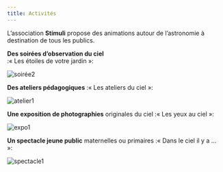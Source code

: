 ```yaml
---
title: Activités
---
```

L’association **Stimuli** propose des animations autour de l’astronomie à destination de tous les publics.


**Des soirées d’observation du ciel**  
:« Les étoiles de votre jardin »:  

![soirée2](http://stimuliastro.org/wp-content/uploads/2020/12/soiree1-768x576.jpg)



**Des ateliers pédagogiques**
:« Les ateliers du ciel »:  

![atelier1](http://stimuliastro.org/wp-content/uploads/2020/12/MG_0330-768x512.jpg)



**Une exposition de photographies** originales du ciel
:« Les yeux au ciel »:  

![expo1](http://stimuliastro.org/wp-content/uploads/2020/12/m45_rogne-768x576.jpg)



**Un spectacle jeune public** maternelles ou primaires
:« Dans le ciel il y a … »:  


![spectacle1](http://stimuliastro.org/wp-content/uploads/2020/12/planche8-768x543.jpg)